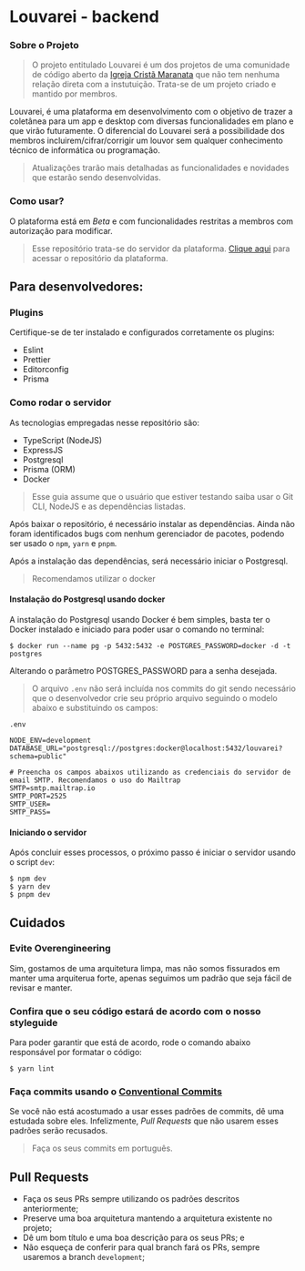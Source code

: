 # Louvarei - backend

### Sobre o Projeto
> O projeto entitulado Louvarei é um dos projetos de uma comunidade de código aberto da [Igreja Cristã Maranata](https://www.igrejacristamaranata.org.br/) que não tem nenhuma relação direta com a instutuição. Trata-se de um projeto criado e mantido por membros.

Louvarei, é uma plataforma em desenvolvimento com o objetivo de trazer a coletânea para um app e desktop com diversas funcionalidades em plano e que virão futuramente.
O diferencial do Louvarei será a possibilidade dos membros incluirem/cifrar/corrigir um louvor sem qualquer conhecimento técnico de informática ou programação.
> Atualizações trarão mais detalhadas as funcionalidades e novidades que estarão sendo desenvolvidas.

### Como usar?
O plataforma está em *Beta* e com funcionalidades restritas a membros com autorização para modificar.
> Esse repositório trata-se do servidor da plataforma.
> [Clique aqui](https://github.com/maranata-oss/louvarei-frontend) para acessar o repositório da plataforma.

## Para desenvolvedores:

### Plugins
Certifique-se de ter instalado e configurados corretamente os plugins:
* Eslint
* Prettier
* Editorconfig
* Prisma

### Como rodar o servidor
As tecnologias empregadas nesse repositório são:
* TypeScript (NodeJS)
* ExpressJS
* Postgresql
* Prisma (ORM)
* Docker

> Esse guia assume que o usuário que estiver testando saiba usar o Git CLI, NodeJS e as dependências listadas.

Após baixar o repositório, é necessário instalar as dependências. Ainda não foram identificados bugs com nenhum gerenciador de pacotes, podendo ser usado o `npm`, `yarn` e `pnpm`.

Após a instalação das dependências, será necessário iniciar o Postgresql.
> Recomendamos utilizar o docker

#### Instalação do Postgresql usando docker
A instalação do Postgresql usando Docker é bem simples, basta ter o Docker instalado e iniciado para poder usar o comando no terminal:
```
$ docker run --name pg -p 5432:5432 -e POSTGRES_PASSWORD=docker -d -t postgres
```
Alterando o parâmetro POSTGRES_PASSWORD para a senha desejada.
> O arquivo `.env` não será incluída nos commits do git sendo necessário que o desenvolvedor crie seu próprio arquivo seguindo o modelo abaixo e substituindo os campos:

`.env`
```
NODE_ENV=development
DATABASE_URL="postgresql://postgres:docker@localhost:5432/louvarei?schema=public"

# Preencha os campos abaixos utilizando as credenciais do servidor de email SMTP. Recomendamos o uso do Mailtrap
SMTP=smtp.mailtrap.io
SMTP_PORT=2525
SMTP_USER=
SMTP_PASS=

```

#### Iniciando o servidor
Após concluir esses processos, o próximo passo é iniciar o servidor usando o script `dev`:
```
$ npm dev
$ yarn dev
$ pnpm dev
```

## Cuidados

### Evite Overengineering
Sim, gostamos de uma arquitetura limpa, mas não somos fissurados em manter uma arquiterua forte, apenas seguimos um padrão que seja fácil de revisar e manter.

### Confira que o seu código estará de acordo com o nosso styleguide
Para poder garantir que está de acordo, rode o comando abaixo responsável por formatar o código:
```
$ yarn lint
```

### Faça commits usando o [Conventional Commits](https://www.conventionalcommits.org/pt-br/v1.0.0/)
Se você não está acostumado a usar esses padrões de commits, dê uma estudada sobre eles.
Infelizmente, *Pull Requests* que não usarem esses padrões serão recusados.
> Faça os seus commits em português.

## Pull Requests
* Faça os seus PRs sempre utilizando os padrões descritos anteriormente;
* Preserve uma boa arquitetura mantendo a arquitetura existente no projeto;
* Dê um bom título e uma boa descrição para os seus PRs; e
* Não esqueça de conferir para qual branch fará os PRs, sempre usaremos a branch `development`;
